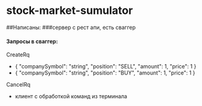 # stock-market-sumulator

##Написаны:
###сервер с рест апи, есть сваггер
#### Запросы в сваггер:
CreateRq
- {
  "companySymbol": "string",
  "position": "SELL",
  "amount": 1,
  "price": 1
}
- {
  "companySymbol": "string",
  "position": "BUY",
  "amount": 1,
  "price": 1
}

CancelRq

- клиент с обработкой команд из терминала